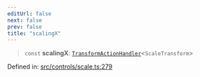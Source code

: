 ```yaml
---
editUrl: false
next: false
prev: false
title: "scalingX"
---
```


> `const` **scalingX**: [`TransformActionHandler`](/api/type-aliases/transformactionhandler/)\<`ScaleTransform`\>

Defined in: [src/controls/scale.ts:279](https://github.com/fabricjs/fabric.js/blob/e114448a1bce9b68a3e1bba337bc0c83a35c1aa5/src/controls/scale.ts#L279)
